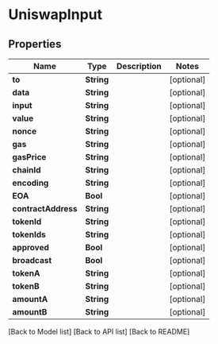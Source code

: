 # UniswapInput

## Properties

| Name                | Type       | Description | Notes       |
| ------------------- | ---------- | ----------- | ----------- |
| **to**              | **String** |             | \[optional] |
| **data**            | **String** |             | \[optional] |
| **input**           | **String** |             | \[optional] |
| **value**           | **String** |             | \[optional] |
| **nonce**           | **String** |             | \[optional] |
| **gas**             | **String** |             | \[optional] |
| **gasPrice**        | **String** |             | \[optional] |
| **chainId**         | **String** |             | \[optional] |
| **encoding**        | **String** |             | \[optional] |
| **EOA**             | **Bool**   |             | \[optional] |
| **contractAddress** | **String** |             | \[optional] |
| **tokenId**         | **String** |             | \[optional] |
| **tokenIds**        | **String** |             | \[optional] |
| **approved**        | **Bool**   |             | \[optional] |
| **broadcast**       | **Bool**   |             | \[optional] |
| **tokenA**          | **String** |             | \[optional] |
| **tokenB**          | **String** |             | \[optional] |
| **amountA**         | **String** |             | \[optional] |
| **amountB**         | **String** |             | \[optional] |

\[Back to Model list] \[Back to API list] \[Back to README]
